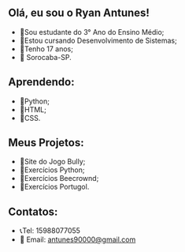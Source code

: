 ## Olá, eu sou o Ryan Antunes!

- 📕Sou estudante do 3° Ano do Ensino Médio;
- 📘Estou cursando Desenvolvimento de Sistemas;
- 📅Tenho 17 anos;
- 📍 Sorocaba-SP.

## Aprendendo:
- 📗Python;
- 📗HTML;
- 📗CSS.

## Meus Projetos:
- 📁Site do Jogo Bully;
- 📁Exercícios Python; 
- 📁Exercícios Beecrownd;
- 📁Exercícios Portugol.
## Contatos:
- 📞Tel: 15988077055
- 📱 Email: antunes90000@gmail.com

